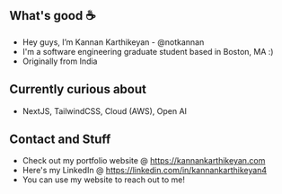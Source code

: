 ## What's good ☕️
- Hey guys, I’m Kannan Karthikeyan - @notkannan 
- I'm a software engineering graduate student based in Boston, MA :)
- Originally from India
  
## Currently curious about
- NextJS, TailwindCSS, Cloud (AWS), Open AI

## Contact and Stuff
- Check out my portfolio website @ https://kannankarthikeyan.com
- Here's my LinkedIn @ https://linkedin.com/in/kannankarthikeyan4
- You can use my website to reach out to me!

<!---
notkannan/notkannan is a ✨ special ✨ repository because its `README.md` (this file) appears on your GitHub profile.
You can click the Preview link to take a look at your changes.
--->

